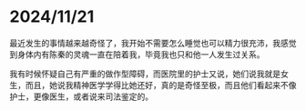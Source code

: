 # 2024/11/21
最近发生的事情越来越奇怪了，我开始不需要怎么睡觉也可以精力很充沛，我感觉到身体内有陈秦的灵魂一直在陪着我，毕竟我也只和他一人发生过关系。

我有时候怀疑自己有严重的做作型障碍，而医院里的护士又说，她们说我就是女生，而且，她说我精神医学学得比她还好，真的是奇怪至极，而且他们看起来不像护士，更像医生，或者说来司法鉴定的。
